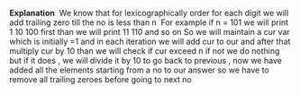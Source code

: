 **Explanation**
​
We know that for lexicographically order for each digit we will add trailing zero till the no is less than n
​
For example if n = 101
we will print 1 10 100 first than we will print 11 110 and so on
So we will maintain a cur var which is initially =1 and in each iteration we will add cur to our and after that multiply cur by 10 than we will check if cur exceed n if not we do nothing but if it does , we will divide it by 10 to go back to previous , now we have added all the elements starting from a no to our answer so we have to remove all trailing zeroes before going to next no
​
​
​
​
​
​
​
​
​
​
​
​
​